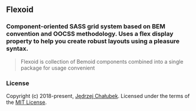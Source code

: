 ## Flexoid

### Component-oriented SASS grid system based on BEM convention and OOCSS methodology. Uses a flex display property to help you create robust layouts using a pleasure syntax.

> Flexoid is collection of Bemoid components combined into a single package for usage convenient

### License

Copyright (c) 2018-present, [Jędrzej Chałubek](https://jedrzejchalubek.com). Licensed under the terms of the [MIT License](https://opensource.org/licenses/MIT).
